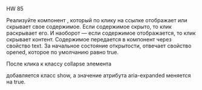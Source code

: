 HW 85

Реализуйте компонент <Collapse>, который по клику на ссылке отображает или скрывает свое содержимое. Если содержимое
скрыто, то клик раскрывает его. И наоборот — если содержимое отображается, то клик скрывает контент. 
Содержимое передается в компонент через свойство text. За начальное состояние открытости, отвечает свойство opened, 
которое по умолчанию равно true.

После клика к классу collapse элемента <div> добавляется класс show, a значение атрибута aria-expanded меняется на true.